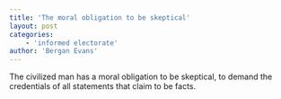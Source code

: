 ```yaml
---
title: 'The moral obligation to be skeptical'
layout: post
categories:
    - 'informed electorate'
author: 'Bergan Evans'
---
```


The civilized man has a moral obligation to be skeptical, to demand the credentials of all statements that claim to be facts.